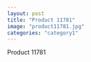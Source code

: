 ```yaml
---
layout: post
title: "Product 11781"
image: "product11781.jpg"
categories: "category1"
---
```

Product 11781
